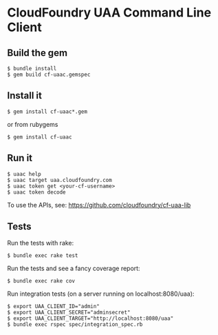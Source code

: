 # CloudFoundry UAA Command Line Client

## Build the gem

    $ bundle install
    $ gem build cf-uaac.gemspec

## Install it

    $ gem install cf-uaac*.gem

or from rubygems

    $ gem install cf-uaac

## Run it

    $ uaac help
    $ uaac target uaa.cloudfoundry.com
    $ uaac token get <your-cf-username>
    $ uaac token decode

To use the APIs, see: https://github.com/cloudfoundry/cf-uaa-lib

## Tests

Run the tests with rake:

    $ bundle exec rake test

Run the tests and see a fancy coverage report:

    $ bundle exec rake cov

Run integration tests (on a server running on localhost:8080/uaa):

    $ export UAA_CLIENT_ID="admin"
    $ export UAA_CLIENT_SECRET="adminsecret"
    $ export UAA_CLIENT_TARGET="http://localhost:8080/uaa"
    $ bundle exec rspec spec/integration_spec.rb
